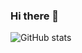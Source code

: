 ### Hi there 👋

![GitHub stats](https://github-readme-stats.vercel.app/api?username=GRF-Sunomikp31&show_icons=true&theme=prussian)

<!--
**GRF-Sunomikp31/GRF-Sunomikp31** is a ✨ _special_ ✨ repository because its `README.md` (this file) appears on your GitHub profile.

Here are some ideas to get you started:

- 🔭 I’m currently working on ...          合肥
- 🌱 I’m currently learning ...
- 👯 I’m looking to collaborate on ...
- 🤔 I’m looking for help with ...
- 💬 Ask me about ...
- 📫 How to reach me: ...
- 😄 Pronouns: ...
- ⚡ Fun fact: ...
-->
